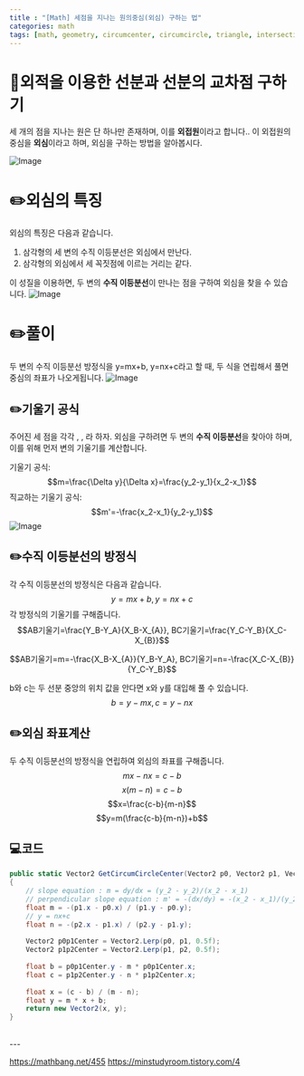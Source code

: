 ```yaml
---
title : "[Math] 세점을 지나는 원의중심(외심) 구하는 법"
categories: math
tags: [math, geometry, circumcenter, circumcircle, triangle, intersection, line, perpendicular_bisector, point, distance, coordinate_geometry, midpoint, equation, vector, 수학, 기하학, 외심, 외접원, 삼각형, 교차점, 선, 수직이등분선, 점, 길이, 좌표기하, 중점, 방정식, 벡터]
---
```


# 📄외적을 이용한 선분과 선분의 교차점 구하기

세 개의 점을 지나는 원은 단 하나만 존재하며, 이를 **외접원**이라고 합니다.. 이 외접원의 중심을 **외심**이라고 하며, 외심을 구하는 방법을 알아봅시다.

![Image](https://github.com/user-attachments/assets/98bf6b4a-4383-4cfd-912e-89854a2c7bfa)

# ✏️외심의 특징
외심의 특징은 다음과 같습니다.
1. 삼각형의 세 변의 수직 이등분선은 외심에서 만난다.
2. 삼각형의 외심에서 세 꼭짓점에 이르는 거리는 같다.

이 성질을 이용하면, 두 변의 **수직 이등분선**이 만나는 점을 구하여 외심을 찾을 수 있습니다.
![Image](https://github.com/user-attachments/assets/3e26f4b7-1318-40c9-87db-ccdc6e952386)


# ✏️풀이
두 변의 수직 이등분선 방정식을 y=mx+b, y=nx+c라고 할 때, 두 식을 연립해서 풀면 중심의 좌표가 나오게됩니다.
![Image](https://github.com/user-attachments/assets/7813b87a-46d0-4864-8f42-13ca2312adfa)

## ✏️기울기 공식
주어진 세 점을 각각 , , 라 하자. 외심을 구하려면 두 변의 **수직 이등분선**을 찾아야 하며, 이를 위해 먼저 변의 기울기를 계산합니다.

기울기 공식:
$$m=\frac{\Delta y}{\Delta x}=\frac{y_2-y_1}{x_2-x_1}$$
직교하는 기울기 공식:
$$m'=-\frac{x_2-x_1}{y_2-y_1}$$
![Image](https://github.com/user-attachments/assets/e90cdab6-319c-4a9e-bb77-1e3d8f5e0421)

## ✏️수직 이등분선의 방정식
각 수직 이등분선의 방정식은 다음과 같습니다.
$$y=mx+b,y=nx+c$$
각 방정식의 기울기를 구해줍니다.
$$AB기울기=\frac{Y_B-Y_A}{X_B-X_{A}}, BC기울기=\frac{Y_C-Y_B}{X_C-X_{B}}$$

$$AB기울기=m=-\frac{X_B-X_{A}}{Y_B-Y_A}, BC기울기=n=-\frac{X_C-X_{B}}{Y_C-Y_B}$$


b와 c는 두 선분 중앙의 위치 값을 안다면 x와 y를 대입해 풀 수 있습니다.
$$b=y-mx, c =y-nx$$

## ✏️외심 좌표계산
두 수직 이등분선의 방정식을 연립하여 외심의 좌표를 구해줍니다.
$$mx-nx=c-b$$
$$x(m-n)=c-b$$
$$x=\frac{c-b}{m-n}$$
$$y=m(\frac{c-b}{m-n})+b$$

## 💻코드
```cs
public static Vector2 GetCircumCircleCenter(Vector2 p0, Vector2 p1, Vector2 p2)  
{  
    // slope equation : m = dy/dx = (y_2 - y_2)/(x_2 - x_1)  
    // perpendicular slope equation : m' = -(dx/dy) = -(x_2 - x_1)/(y_2 - y_2)        // y = mx+b  
    float m = -(p1.x - p0.x) / (p1.y - p0.y);  
    // y = nx+c  
    float n = -(p2.x - p1.x) / (p2.y - p1.y);  
      
    Vector2 p0p1Center = Vector2.Lerp(p0, p1, 0.5f);  
    Vector2 p1p2Center = Vector2.Lerp(p1, p2, 0.5f);  
  
    float b = p0p1Center.y - m * p0p1Center.x;  
    float c = p1p2Center.y - n * p1p2Center.x;  
  
    float x = (c - b) / (m - n);  
    float y = m * x + b;  
    return new Vector2(x, y);  
}
```


<br>
---
<br>

<div class="Reference">
<div class="callout-header"> </div>
<p>
<a href="https://mathbang.net/455">https://mathbang.net/455</a>
<a href="https://minstudyroom.tistory.com/4">https://minstudyroom.tistory.com/4</a>
</p>
</div>